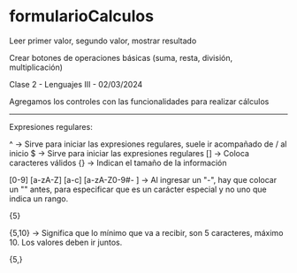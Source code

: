 # formularioCalculos

Leer primer valor, segundo valor, mostrar resultado

Crear botones de operaciones básicas (suma, resta, división, multiplicación)

Clase 2 - Lenguajes III - 02/03/2024

Agregamos los controles con las funcionalidades para realizar cálculos

___________________________________________________________________________________________________

Expresiones regulares:

^ -> Sirve para iniciar las expresiones regulares, suele ir acompañado de / al inicio
$ -> Sirve para iniciar las expresiones regulares
[] -> Coloca caracteres válidos
{} -> Indican el tamaño de la información

[0-9]
[a-zA-Z]
[a-c]
[a-zA-Z0-9#\- ] -> Al ingresar un "-", hay que colocar un "\" antes, para especificar que es
                   un carácter especial y no uno que indica un rango.

{5}

{5,10} -> Significa que lo mínimo que va a recibir, son 5 caracteres, máximo 10. 
          Los valores deben ir juntos.

{5,}